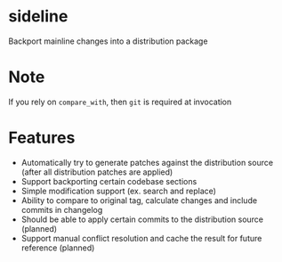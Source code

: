 # sideline
Backport mainline changes into a distribution package

# Note
If you rely on `compare_with`, then `git` is required at invocation

# Features
* Automatically try to generate patches against the distribution source (after all distribution patches are applied)
* Support backporting certain codebase sections
* Simple modification support (ex. search and replace)
* Ability to compare to original tag, calculate changes and include commits in changelog
* Should be able to apply certain commits to the distribution source (planned)
* Support manual conflict resolution and cache the result for future reference (planned)
